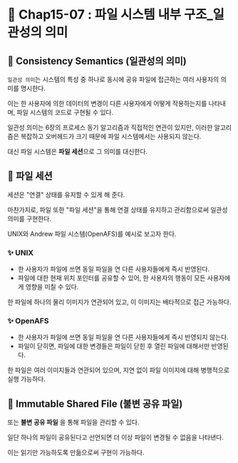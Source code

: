 # 📌 Chap15-07 : 파일 시스템 내부 구조_일관성의 의미

## 🫧 Consistency Semantics (일관성의 의미)

`일관성 의미`는 시스템의 특성 중 하나로 동시에 공유 파일에 접근하는 여러 사용자의 의미를 명시한다.

이는 한 사용자에 의한 데이터의 변경이 다른 사용자에게 어떻게 작용하는지를 나타내며, 파일 시스템의 코드로 구현될 수 있다.

일관성 의미는 6장의 프로세스 동기 알고리즘과 직접적인 연관이 있지만, 이러한 알고리즘은 복잡하고 오버헤드가 크기 때문에 파일 시스템에서는 사용되지 않는다.

대신 파일 시스템은 <strong>파일 세션</strong>으로 그 의미를 대신한다.

## 🫧 파일 세션

세션은 "연결" 상태를 유지할 수 있게 해 준다.

마찬가지로, 파일 또한 "파일 세션"을 통해 연결 상태를 유지하고 관리함으로써 일관성 의미를 구현한다.

UNIX와 Andrew 파일 시스템(OpenAFS)를 예시로 보고자 한다.

### ✨ UNIX
- 한 사용자가 파일에 쓰면 동일 파일을 연 다른 사용자들에게 즉시 반영된다.
- 파일에 대한 현재 위치 포인터를 공유할 수 있어, 한 사용자의 행동이 모든 사용자에게 영향을 미칠 수 있다.

한 파일에 하나의 물리 이미지가 연관되어 있고, 이 이미지는 배타적으로 접근 가능하다.

### ✨ OpenAFS

- 한 사용자가 파일에 쓰면 동일 파일을 연 다른 사용자들에게 즉시 반영되지 않는다.
- 파일이 닫히면, 파일에 대한 변경들은 파일이 닫힌 후 열린 파일에 대해서만 반영된다.

한 파일은 여러 이미지들과 연관되어 있으며, 지연 없이 파일 이미지에 대해 병행적으로 실행 가능하다.

## 🫧 Immutable Shared File (불변 공유 파일)

또는 <strong>불변 공유 파일</strong> 을 통해 파일을 관리할 수 있다.

일단 하나의 파일이 공유된다고 선언되면 더 이상 파일이 변경될 수 없음을 나타낸다.

이는 읽기만 가능하도록 만듦으로써 구현이 가능하다.